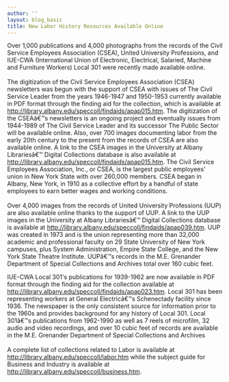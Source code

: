 ```yaml
---
author: ''
layout: blog_basic
title: New Labor History Resources Available Online
---
```

<div class="entry-body">
<p>Over 1,000 publications and 4,000 photographs from the records of the Civil Service Employees Association (CSEA), United University Professions, and IUE-CWA (International Union of Electronic, Electrical, Salaried, Machine and Furniture Workers) Local 301 were recently made available online.<br/>
<br/>
The digitization of the Civil Service Employees Association (CSEA) newsletters was begun with the support of CSEA with issues of The Civil Service Leader from the years 1946-1947 and 1950-1953 currently available in PDF format through the finding aid for the collection, which is available at <a href="https://archives.albany.edu/description/catalog/apap015">http://library.albany.edu/speccoll/findaids/apap015.htm</a>. The digitization of the CSEAâ€™s newsletters is an ongoing project and eventually issues from 1944-1989 of The Civil Service Leader and its successor The Public Sector will be available online. Also, over 700 images documenting labor from the early 20th century to the present from the records of CSEA are also available online. A link to the CSEA images in the University at Albany Librariesâ€™ Digital Collections database is also available at <a href="https://archives.albany.edu/description/catalog/apap015">http://library.albany.edu/speccoll/findaids/apap015.htm</a>. The Civil Service Employees Association, Inc., or CSEA, is the largest public employees' union in New York State with over 260,000 members. CSEA began in Albany, New York, in 1910 as a collective effort by a handful of state employees to earn better wages and working conditions.<br/>
<br/>
Over 4,000 images from the records of United University Professions (UUP) are also available online thanks to the support of UUP. A link to the UUP images in the University at Albany Librariesâ€™ Digital Collections database is available at <a href="https://archives.albany.edu/description/catalog/apap039">http://library.albany.edu/speccoll/findaids/apap039.htm</a>. UUP was created in 1973 and is the union representing more than 32,000 academic and professional faculty on 29 State University of New York campuses, plus System Administration, Empire State College, and the New York State Theatre Institute. UUPâ€™s records in the M.E. Grenander Department of Special Collections and Archives total over 160 cubic feet.</p>
<p>IUE-CWA Local 301's publications for 1939-1962 are now available in PDF format through the finding aid for the collection available at <a href="https://archives.albany.edu/description/catalog/apap023">http://library.albany.edu/speccoll/findaids/apap023.htm</a>. Local 301 has been representing workers at General Electricâ€™s Schenectady facility since 1936. The newspaper is the only consistent source for information prior to the 1960s and provides background for any history of Local 301. Local 301â€™s publications from 1962-1990 as well as 7 reels of microfilm, 32 audio and video recordings, and over 10 cubic feet of records are available in the M.E. Grenander Department of Special Collections and Archives<br/>
<br/>
A complete list of collections related to Labor is available at <a href="https://archives.albany.edu/browse/10.html">http://library.albany.edu/speccoll/labor.htm</a> while the subject guide for Business and Industry is available at <a href="https://archives.albany.edu/browse/109.html">http://library.albany.edu/speccoll/business.htm</a>.  </p>
</div>